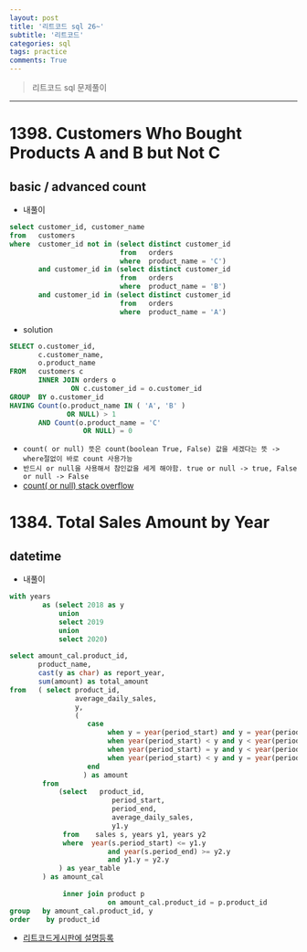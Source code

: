 ```yaml
---
layout: post
title: '리트코드 sql 26~'
subtitle: '리트코드'
categories: sql
tags: practice
comments: True
---
```


> 리트코드 sql 문제풀이


-------------------------------------------------------------------------------

# 1398. Customers Who Bought Products A and B but Not C
## basic / advanced count

- 내풀이

```sql
select customer_id, customer_name
from   customers
where  customer_id not in (select distinct customer_id
                           from   orders
                           where  product_name = 'C')
       and customer_id in (select distinct customer_id
                           from   orders
                           where  product_name = 'B')
       and customer_id in (select distinct customer_id
                           from   orders
                           where  product_name = 'A')
```

- solution
```sql
SELECT o.customer_id,
       c.customer_name,
       o.product_name
FROM   customers c
       INNER JOIN orders o
               ON c.customer_id = o.customer_id
GROUP  BY o.customer_id
HAVING Count(o.product_name IN ( 'A', 'B' )
              OR NULL) > 1
       AND Count(o.product_name = 'C'
                  OR NULL) = 0 
```
- `count( or null) 뜻은 count(boolean True, False) 값을 세겠다는 뜻 -> where절없이 바로 count 사용가능`
- `반드시 or null을 사용해서 참인값을 세게 해야함. true or null -> true, False or null -> False`
- [count( or null) stack overflow](https://stackoverflow.com/questions/5011239/why-do-i-need-or-null-in-mysql-when-counting-rows-with-a-condition)



# 1384. Total Sales Amount by Year
## datetime

- 내풀이

```sql
with years
        as (select 2018 as y
            union 
            select 2019
            union
            select 2020)
         
select amount_cal.product_id, 
       product_name,
       cast(y as char) as report_year, 
       sum(amount) as total_amount
from   ( select product_id,
				average_daily_sales,
				y,
				(
				   case 
						when y = year(period_start) and y = year(period_end) then (datediff(period_end, period_start) + 1) * average_daily_sales
						when year(period_start) < y and y < year(period_end) then 365 * average_daily_sales
						when year(period_start) = y and y < year(period_end) then datediff(concat(cast(year(period_start)+1 as char),'-01-01'), period_start) * average_daily_sales
						when year(period_start) < y and y = year(period_end) then (datediff(period_end, concat(cast(year(period_end) as char),'-01-01'))+1) * average_daily_sales
				   end
				  ) as amount
		from   
			(select   product_id, 
					     period_start, 
					     period_end, 
					     average_daily_sales, 
					     y1.y
		     from    sales s, years y1, years y2
			 where  year(s.period_start) <= y1.y
					    and year(s.period_end) >= y2.y
					    and y1.y = y2.y
			) as year_table
		) as amount_cal
        
             inner join product p
                        on amount_cal.product_id = p.product_id
group   by amount_cal.product_id, y
order    by product_id
```
- [리트코드게시판에 설명등록](https://leetcode.com/problems/total-sales-amount-by-year/discuss/1306968/MySQL-solution)
